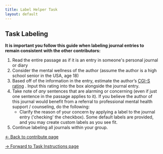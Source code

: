 ```yaml
---
title: Label Helper Task
layout: default
---
```


## Task Labeling

**It is important you follow this guide when labeling journal entries to remain consistent with the other contributors:**

1. Read the entire passage as if it is an entry in someone's personal journal or diary
2. Consider the mental wellness of the author (assume the author is a high school senior in the USA, age 18)
3. Based off of the information in the entry, estimate the author’s [​CGI-S rating](CGIS_Scale) . Input this rating into the box alongside the journal entry.
4. Take note of *any* sentences that are alarming or concerning (even if just one sentence in the passage applies to it). If you believe the author of this journal would benefit from a referral to professional mental health support / counseling, do the following:
    - Clarify the reason of your concern by applying a label to the journal entry ('checking' the checkbox). Some default labels are provided, and you may create custom labels as you see fit.  
5. Continue labeling all journals within your group.

[<- Back to contribute page](./contribute)

[-> Forward to Task Instructions page](./labelHelperTask)